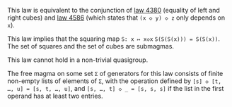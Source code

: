 This law is equivalent to the conjunction of [law 4380](https://teorth.github.io/equational_theories/implications/?4380) (equality of left and right cubes) and [law 4586](https://teorth.github.io/equational_theories/implications/?4586) (which states that `(x ◇ y) ◇ z` only depends on `x`).

This law implies that the squaring map `S: x ↦ x◇x`  `S(S(S(x))) = S(S(x))`.  The set of squares and the set of cubes are submagmas.

This law cannot hold in a non-trivial quasigroup.

The free magma on some set `Σ` of generators for this law consists of finite non-empty lists of elements of `Σ`, with the operation defined by `[s] ◇ [t, …, u] = [s, t, …, u]`, and `[s, …, t] ◇ _ = [s, s, s]` if the list in the first operand has at least two entries.
